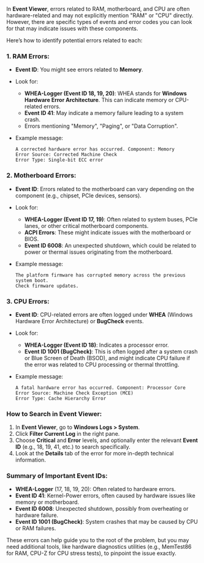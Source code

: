 In **Event Viewer**, errors related to RAM, motherboard, and CPU are often hardware-related and may not explicitly mention "RAM" or "CPU" directly. However, there are specific types of events and error codes you can look for that may indicate issues with these components.

Here’s how to identify potential errors related to each:

### 1. **RAM Errors**:
   - **Event ID**: You might see errors related to **Memory**.
   - Look for:
     - **WHEA-Logger (Event ID 18, 19, 20)**: WHEA stands for **Windows Hardware Error Architecture**. This can indicate memory or CPU-related errors.
     - **Event ID 41**: May indicate a memory failure leading to a system crash.
     - Errors mentioning "Memory", "Paging", or "Data Corruption".

   - Example message:
     ```
     A corrected hardware error has occurred. Component: Memory
     Error Source: Corrected Machine Check
     Error Type: Single-bit ECC error
     ```

### 2. **Motherboard Errors**:
   - **Event ID**: Errors related to the motherboard can vary depending on the component (e.g., chipset, PCIe devices, sensors).
   - Look for:
     - **WHEA-Logger (Event ID 17, 19)**: Often related to system buses, PCIe lanes, or other critical motherboard components.
     - **ACPI Errors**: These might indicate issues with the motherboard or BIOS.
     - **Event ID 6008**: An unexpected shutdown, which could be related to power or thermal issues originating from the motherboard.

   - Example message:
     ```
     The platform firmware has corrupted memory across the previous system boot. 
     Check firmware updates.
     ```

### 3. **CPU Errors**:
   - **Event ID**: CPU-related errors are often logged under **WHEA** (Windows Hardware Error Architecture) or **BugCheck** events.
   - Look for:
     - **WHEA-Logger (Event ID 18)**: Indicates a processor error.
     - **Event ID 1001 (BugCheck)**: This is often logged after a system crash or Blue Screen of Death (BSOD), and might indicate CPU failure if the error was related to CPU processing or thermal throttling.

   - Example message:
     ```
     A fatal hardware error has occurred. Component: Processor Core
     Error Source: Machine Check Exception (MCE)
     Error Type: Cache Hierarchy Error
     ```

### How to Search in Event Viewer:
1. In **Event Viewer**, go to **Windows Logs > System**.
2. Click **Filter Current Log** in the right pane.
3. Choose **Critical** and **Error** levels, and optionally enter the relevant **Event ID** (e.g., 18, 19, 41, etc.) to search specifically.
4. Look at the **Details** tab of the error for more in-depth technical information.

### Summary of Important Event IDs:
- **WHEA-Logger** (17, 18, 19, 20): Often related to hardware errors.
- **Event ID 41**: Kernel-Power errors, often caused by hardware issues like memory or motherboard.
- **Event ID 6008**: Unexpected shutdown, possibly from overheating or hardware failure.
- **Event ID 1001 (BugCheck)**: System crashes that may be caused by CPU or RAM failures.

These errors can help guide you to the root of the problem, but you may need additional tools, like hardware diagnostics utilities (e.g., MemTest86 for RAM, CPU-Z for CPU stress tests), to pinpoint the issue exactly.